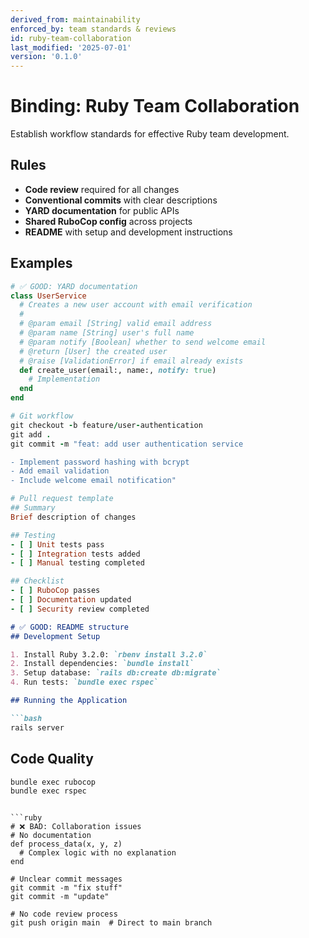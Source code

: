 ```yaml
---
derived_from: maintainability
enforced_by: team standards & reviews
id: ruby-team-collaboration
last_modified: '2025-07-01'
version: '0.1.0'
---
```

# Binding: Ruby Team Collaboration

Establish workflow standards for effective Ruby team development.

## Rules

- **Code review** required for all changes
- **Conventional commits** with clear descriptions
- **YARD documentation** for public APIs
- **Shared RuboCop config** across projects
- **README** with setup and development instructions

## Examples

```ruby
# ✅ GOOD: YARD documentation
class UserService
  # Creates a new user account with email verification
  #
  # @param email [String] valid email address
  # @param name [String] user's full name
  # @param notify [Boolean] whether to send welcome email
  # @return [User] the created user
  # @raise [ValidationError] if email already exists
  def create_user(email:, name:, notify: true)
    # Implementation
  end
end

# Git workflow
git checkout -b feature/user-authentication
git add .
git commit -m "feat: add user authentication service

- Implement password hashing with bcrypt
- Add email validation
- Include welcome email notification"

# Pull request template
## Summary
Brief description of changes

## Testing
- [ ] Unit tests pass
- [ ] Integration tests added
- [ ] Manual testing completed

## Checklist
- [ ] RuboCop passes
- [ ] Documentation updated
- [ ] Security review completed
```

```markdown
# ✅ GOOD: README structure
## Development Setup

1. Install Ruby 3.2.0: `rbenv install 3.2.0`
2. Install dependencies: `bundle install`
3. Setup database: `rails db:create db:migrate`
4. Run tests: `bundle exec rspec`

## Running the Application

```bash
rails server
```

## Code Quality

```bash
bundle exec rubocop
bundle exec rspec
```
```

```ruby
# ❌ BAD: Collaboration issues
# No documentation
def process_data(x, y, z)
  # Complex logic with no explanation
end

# Unclear commit messages
git commit -m "fix stuff"
git commit -m "update"

# No code review process
git push origin main  # Direct to main branch
```
